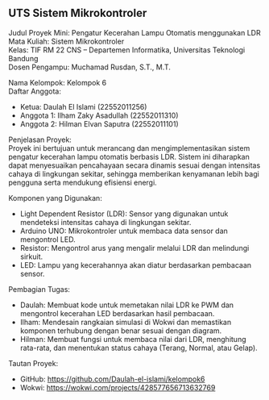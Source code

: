 ## UTS Sistem Mikrokontroler

Judul Proyek Mini: Pengatur Kecerahan Lampu Otomatis menggunakan LDR<br/>
Mata Kuliah: Sistem Mikrokontroler<br/>
Kelas: TIF RM 22 CNS – Departemen Informatika, Universitas Teknologi Bandung<br/>
Dosen Pengampu: Muchamad Rusdan, S.T., M.T.<br/>

Nama Kelompok: Kelompok 6<br/>
Daftar Anggota:<br/>
* Ketua: Daulah El Islami (22552011256)<br/>
* Anggota 1: Ilham Zaky Asadullah (22552011310)<br/>
* Anggota 2: Hilman Elvan Saputra (22552011101)<br/>

Penjelasan Proyek:<br/>
Proyek ini bertujuan untuk merancang dan mengimplementasikan sistem pengatur kecerahan lampu otomatis berbasis LDR. Sistem ini diharapkan dapat menyesuaikan pencahayaan secara dinamis sesuai dengan intensitas cahaya di lingkungan sekitar, sehingga memberikan kenyamanan lebih bagi pengguna serta mendukung efisiensi energi.

Komponen yang Digunakan:<br/>
* Light Dependent Resistor (LDR): Sensor yang digunakan untuk mendeteksi intensitas cahaya di lingkungan sekitar.<br/>
* Arduino UNO: Mikrokontroler untuk membaca data sensor dan mengontrol LED.<br/>
* Resistor: Mengontrol arus yang mengalir melalui LDR dan melindungi sirkuit.<br/>
* LED: Lampu yang kecerahannya akan diatur berdasarkan pembacaan sensor.<br/>

Pembagian Tugas:<br/>
* Daulah: Membuat kode untuk memetakan nilai LDR ke PWM dan mengontrol kecerahan LED berdasarkan hasil pembacaan.<br/>
* Ilham: Mendesain rangkaian simulasi di Wokwi dan memastikan komponen terhubung dengan benar sesuai dengan diagram.<br/>
* Hilman: Membuat fungsi untuk membaca nilai dari LDR, menghitung rata-rata, dan menentukan status cahaya (Terang, Normal, atau Gelap).<br/>

Tautan Proyek:<br/>
* GitHub: https://github.com/Daulah-el-islami/kelompok6
* Wokwi: https://wokwi.com/projects/428577656713632769
